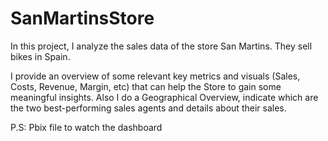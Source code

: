 # SanMartinsStore
 
 In this project, I analyze the sales data of the store San Martins. They sell bikes in Spain.
 
I provide an overview of some relevant key metrics and visuals (Sales, Costs, Revenue, Margin, etc) that can help the Store to gain some meaningful insights. Also I do a Geographical Overview, indicate which are the two best-performing sales agents and details about their sales.

P.S: Pbix file to watch the dashboard
